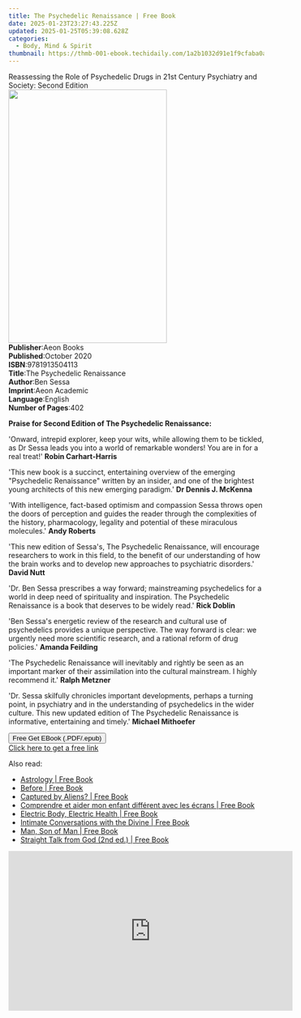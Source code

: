 ```yaml
---
title: The Psychedelic Renaissance | Free Book
date: 2025-01-23T23:27:43.225Z
updated: 2025-01-25T05:39:08.628Z
categories:
  - Body, Mind & Spirit
thumbnail: https://thmb-001-ebook.techidaily.com/1a2b1032d91e1f9cfaba0a7edf31491e3fe756290ac770c9fd439f1f8951e22b.jpg
---
```

<main id="book-container">
  <div class="flex flex-col">
    <div class="book-brief flex-1 py-6 px-4 sm:p-6 md:py-10 md:px-8">
      <!-- brief-->
      <div class="book-brief-main">
        Reassessing the Role of Psychedelic Drugs in 21st Century Psychiatry and
        Society: Second Edition
      </div>
    </div>
    <div
      class="book-meta-info flex-1 grid gap-4 col-start-1 col-end-3 row-start-1 sm:mb-6 sm:grid-cols-4 lg:gap-6 lg:col-start-2 lg:row-end-6 lg:row-span-6 lg:mb-0"
    >
      <div
        class="book-meta-info-left place-content-center mt-4 p-4 text-sm leading-6 col-start-2 col-span-2 dark:text-slate-400"
      >
        <img
          class="w-full h-500 object-cover rounded-lg sm:h-255 sm:col-span-2 lg:col-span-full"
          src="https://img-001-ebook.techidaily.com/82695881ebba16b3c1fbe9616fea10da3294ea0e31f7153e9d1d77aede9a37ab.jpg"
          alt=""
          width="312"
          height="500"
        />
      </div>
      <div
        class="book-meta-info-right mt-2 col-start-1 row-start-2 col-span-3 self-center"
      >
        <!-- meta data  -->
        <div class="flex flex-col px-4 md:px-8">
          <div class="flex-1">
            <strong>Publisher</strong>:<span class="px-2">Aeon Books</span>
          </div>
          <div class="flex-1">
            <strong>Published</strong>:<span class="px-2">October 2020</span>
          </div>
          <div class="flex-1">
            <strong>ISBN</strong>:<span class="px-2">9781913504113</span>
          </div>
          <div class="flex-1">
            <strong>Title</strong>:<span class="px-2"
              >The Psychedelic Renaissance</span
            >
          </div>
          <div class="flex-1">
            <strong>Author</strong>:<span class="px-2">Ben Sessa</span>
          </div>
          <div class="flex-1">
            <strong>Imprint</strong>:<span class="px-2">Aeon Academic</span>
          </div>
          <div class="flex-1">
            <strong>Language</strong>:<span class="px-2">English</span>
          </div>
          <div class="flex-1">
            <strong>Number of Pages</strong>:<span class="px-2">402</span>
          </div>
        </div>
      </div>
    </div>
    <div class="book-description flex-1 py-6 px-4 sm:p-6 md:py-10 md:px-8">
      <div class="book-description-main">
        <div accordion-content="" id="description">
          <p>
            <strong
              >Praise for Second Edition of The Psychedelic Renaissance:</strong
            >
          </p>
          <p>
            'Onward, intrepid explorer, keep your wits, while allowing them to
            be tickled, as Dr Sessa leads you into a world of remarkable
            wonders! You are in for a real treat!'
            <strong>Robin Carhart-Harris</strong>
          </p>
          <p>
            'This new book is a succinct, entertaining overview of the emerging
            "Psychedelic Renaissance" written by an insider, and one of the
            brightest young architects of this new emerging paradigm.'
            <strong>Dr Dennis J. McKenna</strong>
          </p>
          <p>
            'With intelligence, fact-based optimism and compassion Sessa throws
            open the doors of perception and guides the reader through the
            complexities of the history, pharmacology, legality and potential of
            these miraculous molecules.' <strong>Andy Roberts</strong>
          </p>
          <p>
            'This new edition of Sessa's, The Psychedelic Renaissance, will
            encourage researchers to work in this field, to the benefit of our
            understanding of how the brain works and to develop new approaches
            to psychiatric disorders.' <strong>David Nutt</strong>
          </p>
          <p>
            'Dr. Ben Sessa prescribes a way forward; mainstreaming psychedelics
            for a world in deep need of spirituality and inspiration. The
            Psychedelic Renaissance is a book that deserves to be widely read.'
            <strong>Rick Doblin</strong>
          </p>
          <p>
            'Ben Sessa's energetic review of the research and cultural use of
            psychedelics provides a unique perspective. The way forward is
            clear: we urgently need more scientific research, and a rational
            reform of drug policies.' <strong>Amanda Feilding</strong>
          </p>
          <p>
            'The Psychedelic Renaissance will inevitably and rightly be seen as
            an important marker of their assimilation into the cultural
            mainstream. I highly recommend it.' <strong>Ralph Metzner</strong>
          </p>
          <p>
            'Dr. Sessa skilfully chronicles important developments, perhaps a
            turning point, in psychiatry and in the understanding of
            psychedelics in the wider culture. This new updated edition of The
            Psychedelic Renaissance is informative, entertaining and timely.'
            <strong>Michael Mithoefer</strong>
          </p>
        </div>
        <div class="accordion-fader"></div>
      </div>
    </div>
    <div class="book-excerpts flex-1 py-6 px-4 sm:p-6 md:py-10 md:px-8"></div>
    <div
      class="book-about-author flex-1 py-6 px-4 sm:p-6 md:py-10 md:px-8"
    ></div>
    <div class="book-free-get flex-1 py-6 px-4 sm:p-6 md:py-10 md:px-8">
      <button
        id="btn-free-get"
        class="bg-blue-500 hover:bg-blue-700 text-white font-bold py-2 px-4 rounded"
      >
        Free Get EBook (.PDF/.epub)
      </button>
      <div id="countdown-display" class="px-2 text-lg mt-2"></div>
      <a
        id="free-link"
        class="hidden bg-blue-500 hover:bg-blue-700 text-white font-bold py-2 px-4 rounded"
        href="https://www.ebooks.com/en-us/book/211413271/the-psychedelic-renaissance/ben-sessa/"
        target="_blank"
        >Click here to get a free link</a
      >
    </div>
    <script>
      let countdownTime = 0;
      let countdownInterval = null;
      document
        .getElementById('btn-free-get')
        .addEventListener('click', startCountdown);
      function startCountdown() {
        countdownTime = new Date().getTime() + 60000 * 3;
        countdownInterval = setInterval(updateCountdown, 1000);
        document.getElementById('btn-free-get').disabled = true;
        document
          .getElementById('btn-free-get')
          .classList.add('bg-gray-500', 'cursor-not-allowed');
      }
      function updateCountdown() {
        let currentTime = new Date().getTime();
        let timeLeft = countdownTime - currentTime;
        let secondsLeft = Math.floor(timeLeft / 1000);
        document.getElementById('countdown-display').innerHTML =
          `Remaining time: ${secondsLeft} seconds.`;
        if (secondsLeft <= 0) {
          clearInterval(countdownInterval);
          document.getElementById('btn-free-get').classList.add('hidden');
          document.getElementById('free-link').classList.remove('hidden');
          document.getElementById('countdown-display').innerHTML = '';
        }
      }
    </script>
  </div>
</main>

<ins class="adsbygoogle"
      style="display:block"
      data-ad-client="ca-pub-7571918770474297"
      data-ad-slot="8358498916"
      data-ad-format="auto"
      data-full-width-responsive="true"></ins>
    

<span class="atpl-alsoreadstyle">Also read:</span>
<div><ul>
<li><a href="https://novels-ebooks.techidaily.com/210029781-9781615649167-astrology/"><u>Astrology | Free Book</u></a></li>
<li><a href="https://novels-ebooks.techidaily.com/210028092-9781250781789-before/"><u>Before | Free Book</u></a></li>
<li><a href="https://novels-ebooks.techidaily.com/210027520-9781476640365-captured-by-aliens/"><u>Captured by Aliens? | Free Book</u></a></li>
<li><a href="https://novels-ebooks.techidaily.com/210031768-9782100814077-comprendre-et-aider-mon-enfant-different-avec-les-ecrans/"><u>Comprendre et aider mon enfant différent avec les écrans | Free Book</u></a></li>
<li><a href="https://novels-ebooks.techidaily.com/210028098-9781250262158-electric-body-electric-health/"><u>Electric Body, Electric Health | Free Book</u></a></li>
<li><a href="https://novels-ebooks.techidaily.com/210027481-9781401952563-intimate-conversations-with-the-divine/"><u>Intimate Conversations with the Divine | Free Book</u></a></li>
<li><a href="https://novels-ebooks.techidaily.com/210027146-9780835631839-man-son-of-man/"><u>Man, Son of Man | Free Book</u></a></li>
<li><a href="https://novels-ebooks.techidaily.com/210029439-9781734077230-straight-talk-from-god-2nd-ed/"><u>Straight Talk from God (2nd ed.) | Free Book</u></a></li>
</ul></div>

<!-- affiliate ads begin -->
<iframe width="560" height="315" src="https://www.youtube.com/embed/JlX-G8rBs1w?si=iIhUoWAq5x3YK9rA" title="YouTube video player" frameborder="0" allow="accelerometer; autoplay; clipboard-write; encrypted-media; gyroscope; picture-in-picture; web-share" referrerpolicy="strict-origin-when-cross-origin" allowfullscreen></iframe>
<!-- affiliate ads end -->

